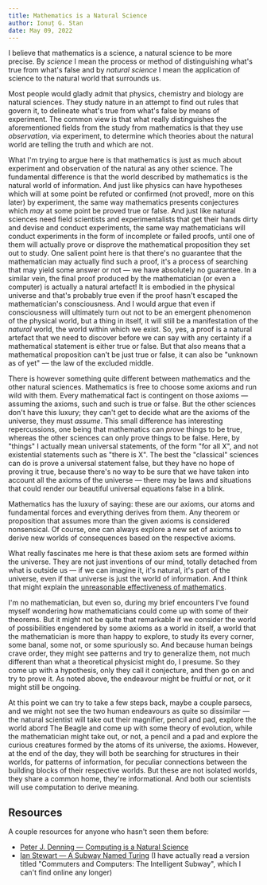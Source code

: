```yaml
---
title: Mathematics is a Natural Science
author: Ionuț G. Stan
date: May 09, 2022
---
```


I believe that mathematics is a science, a natural science to be more precise.
By _science_ I mean the process or method of distinguishing what's true from
what's false and by _natural science_ I mean the application of science to the
natural world that surrounds us.

Most people would gladly admit that physics, chemistry and biology are natural
sciences. They study nature in an attempt to find out rules that govern it, to
delineate what's true from what's false by means of experiment. The common view
is that what really distinguishes the aforementioned fields from the study from
mathematics is that they use _observation_, via experiment, to determine which
theories about the natural world are telling the truth and which are not.

What I'm trying to argue here is that mathematics is just as much about
experiment and observation of the natural as any other science. The fundamental
difference is that the world described by mathematics is the natural world of
information. And just like physics can have hypotheses which will at some point
be refuted or confirmed (not proved!, more on this later) by experiment, the
same way mathematics presents conjectures which _may_ at some point be proved
true or false. And just like natural sciences need field scientists and
experimentalists that get their hands dirty and devise and conduct experiments,
the same way mathematicians will conduct experiments in the form of incomplete
or failed proofs, until one of them will actually prove or disprove the
mathematical proposition they set out to study. One salient point here is that
there's no guarantee that the mathematician may actually find such a proof,
it's a process of searching that may yield some answer or not — we have
absolutely no guarantee. In a similar vein, the final proof produced by the
mathematician (or even a computer) is actually a natural artefact! It is
embodied in the physical universe and that's probably true even if the proof
hasn't escaped the mathematician's consciousness. And I would argue that even
if consciousness will ultimately turn out not to be an emergent phenomenon of
the physical world, but a thing in itself, it will still be a manifestation of
the _natural_ world, the world within which we exist. So, yes, a proof is a
natural artefact that we need to discover before we can say with any certainty
if a mathematical statement is either true or false. But that also means that a
mathematical proposition can't be just true or false, it can also be "unknown
as of yet" — the law of the excluded middle.

There is however something quite different between mathematics and the other
natural sciences. Mathematics is free to choose some axioms and run wild with
them. Every mathematical fact is contingent on those axioms — assuming the
axioms, such and such is true or false. But the other sciences don't have this
luxury; they can't get to decide what are the axioms of the universe, they must
_assume_. This small difference has interesting repercussions, one being that
mathematics can _prove_ things to be true, whereas the other sciences can only
prove things to be false. Here, by "things" I actually mean universal
statements, of the form "for all X", and not existential statements such as
"there is X". The best the "classical" sciences can do is prove a universal
statement false, but they have no hope of proving it true, because there's no
way to be sure that we have taken into account all the axioms of the universe —
there may be laws and situations that could render our beautiful universal
equations false in a blink.

Mathematics has the luxury of saying: these are our axioms, our atoms and
fundamental forces and everything derives from them. Any theorem or proposition
that assumes more than the given axioms is considered nonsensical. Of course,
one can always explore a new set of axioms to derive new worlds of consequences
based on the respective axioms.

What really fascinates me here is that these axiom sets are formed _within_ the
universe. They are not just inventions of our mind, totally detached from what
is outside us — if we can imagine it, it's natural, it's part of the universe,
even if that universe is just the world of information. And I think that might
explain the [unreasonable effectiveness of mathematics][0].

I'm no mathematician, but even so, during my brief encounters I've found myself
wondering how mathematicians could come up with some of their theorems. But it
might not be quite that remarkable if we consider the world of possibilities
engendered by some axioms as a world in itself, a world that the mathematician
is more than happy to explore, to study its every corner, some banal, some not,
or some spuriously so. And because human beings crave order, they might see
patterns and try to generalize them, not much different than what a theoretical
physicist might do, I presume. So they come up with a hypothesis, only they
call it conjecture, and then go on and try to prove it. As noted above, the
endeavour might be fruitful or not, or it might still be ongoing.

At this point we can try to take a few steps back, maybe a couple parsecs, and
we might not see the two human endeavours as quite so dissimilar — the natural
scientist will take out their magnifier, pencil and pad, explore the world
abord The Beagle and come up with some theory of evolution, while the
mathematician might take out, or not, a pencil and a pad and explore the
curious creatures formed by the atoms of its universe, the axioms. However, at
the end of the day, they will both be searching for structures in their worlds,
for patterns of information, for peculiar connections between the building
blocks of their respective worlds. But these are not isolated worlds, they
share a common home, they're informational. And both our scientists will use
computation to derive meaning.

## Resources

A couple resources for anyone who hasn't seen them before:

  - [Peter J. Denning — Computing is a Natural Science](https://cacm.acm.org/magazines/2007/7/5623-computing-is-a-natural-science/fulltext)
  - [Ian Stewart — A Subway Named Turing](https://www.scientificamerican.com/article/a-subway-named-turing/) (I have actually read a version titled "Commuters and Computers: The Intelligent Subway", which I can't find online any longer)

[0]: https://en.m.wikipedia.org/wiki/The_Unreasonable_Effectiveness_of_Mathematics_in_the_Natural_Sciences
